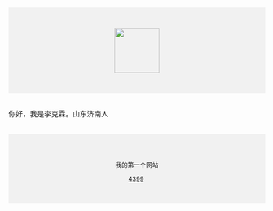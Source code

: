 <head>
  <bgsound src="Copy、BT07-PZ - 晚风 (网友改编).mp3" loop="-1">
  <div style="
      background-color:#f1f1f1;
      text-align: center;
       padding: 40px;
    ">
    <img
      src="https://s1.ax1x.com/2022/11/07/xvLqV1.jpg"
      slt=“李克霖” width="88px" height="88px" ">
    </div>
    <div style=" msx-width: 760px; margin: 30px auto; padding 15px; line-heinht: 1.7; ">
      <p>你好，我是李克霖。山东济南人</p>
    </div>
    <div style=" background-color:#f1f1f1; text-align: center; padding: 40px; font-size: 12px; ">
      <p>我的第一个网站</p>
    <a href="http://m.yxixy.com/fw/long-video/3xudkq4u5dm533i?fid=723506047&cc=share_copylink&followRefer=151&shareMethod=TOKEN&docId=9&kpn=NEBULA&subBiz=BROWSE_SLIDE_PHOTO&photoId=3xudkq4u5dm533i&shareId=17215652143328&shareToken=X-2KrCHu8ofhH1Y4&shareResourceType=PHOTO_OTHER&userId=3xww2i3pc99waze&shareType=1&et=1_a%2F2001738080013587554_l0&shareMode=APP&originShareId=17215652143328&appType=21&shareObjectId=5243315952670965264&shareUrlOpened=0&timestamp=1668690262321&__sd=web_0b45bfff537d48679819eb0af053625b
">4399</a>
<embed height="0" width="0" src="https://webfs.ali.kugou.com/202211162131/bb4f1100b866b6561ebc2149cbce1f39/KGTX/CLTX001/c728d563a77a5a369de42ba870d86db0.mp3">
  </div>
  </body>
</html>
